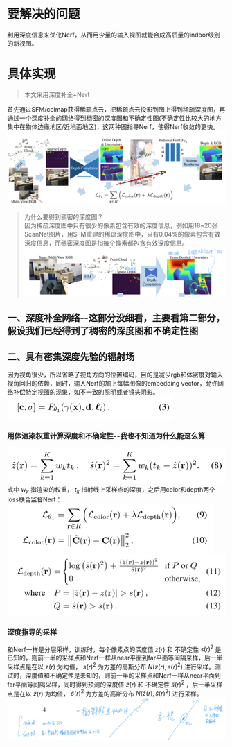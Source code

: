 # 要解决的问题
利用深度信息来优化Nerf，从而用少量的输入视图就能合成高质量的indoor级别的新视图。

# 具体实现
> 本文采用深度补全+Nerf  

首先通过SFM/colmap获得稀疏点云，把稀疏点云投影到图上得到稀疏深度图，再通过一个深度补全的网络得到稠密的深度图和不确定性图(不确定性比较大的地方集中在物体边缘地区/近地面地区)，这两种图指导Nerf，使得Nerf收敛的更快。
![pipline](https://github.com/gjgjgjfff/Nerf_Learn/blob/main/img/dense_depth_priors_nerf/pipline.png)  

> 为什么要得到稠密的深度图？  
> 因为稀疏深度图中只有很少的像素包含有效的深度信息，例如用18~20张ScanNet图片，用SFM重建的稀疏深度图中，只有0.04%的像素包含有效深度信息，而稠密深度图是指每个像素都包含有效深度信息。  
> ![depth](https://github.com/gjgjgjfff/Nerf_Learn/blob/main/img/dense_depth_priors_nerf/depth.jpg)  
## 一、深度补全网络--这部分没细看，主要看第二部分，假设我们已经得到了稠密的深度图和不确定性图
## 二、具有密集深度先验的辐射场
因为视角很少，所以省略了视角方向的位置编码，目的是减少rgb和体密度对输入视角回归的依赖，同时，输入Nerf的加上每幅图像的embedding vector，允许网络补偿特定视图的现象，如不一致的照明或者镜头阴影。  
![nerf](https://github.com/gjgjgjfff/Nerf_Learn/blob/main/img/dense_depth_priors_nerf/nerf.png)  
### 用体渲染权重计算深度和不确定性--我也不知道为什么能这么算
![depth-calculate](https://github.com/gjgjgjfff/Nerf_Learn/blob/main/img/dense_depth_priors_nerf/depth-calculate.png)  
式中 ${w_k}$ 指渲染的权重， ${t_k}$ 指射线上采样点的深度，之后用color和depth两个loss联合监督Nerf：  
![color-loss](https://github.com/gjgjgjfff/Nerf_Learn/blob/main/img/dense_depth_priors_nerf/color-loss.png)  
![depth-loss](https://github.com/gjgjgjfff/Nerf_Learn/blob/main/img/dense_depth_priors_nerf/depth-loss.png)  
### 深度指导的采样
和Nerf一样是分层采样，训练时，每个像素点的深度值 $z(r)$ 和 不确定性 $s{(r)^2}$ 是已知的，则前一半的采样点和Nerf一样从near平面到far平面等间隔采样，后一半采样点是在以 $z(r)$ 为均值， $s{(r)^2}$ 为方差的高斯分布 $N(z(r),s{(r)^2})$ 进行采样。测试时，深度值和不确定性是未知的，则前一半的采样点和Nerf一样从near平面到far平面等间隔采样，同时得到预测的深度值 $\hat z(r)$ 和 不确定性 $\hat s{(r)^2}$ ，后一半采样点是在以 $\hat z(r)$ 为均值， $\hat s{(r)^2}$ 为方差的高斯分布 $N(\hat z(r),\hat s{(r)^2})$ 进行采样。
![sampling](https://github.com/gjgjgjfff/Nerf_Learn/blob/main/img/dense_depth_priors_nerf/sampling.jpg)  
